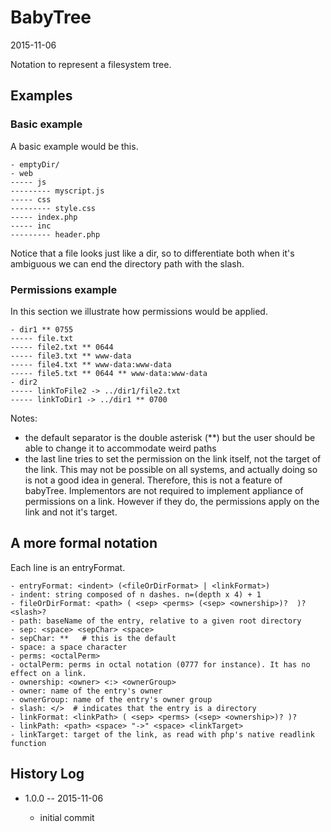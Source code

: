 BabyTree
==========================
2015-11-06


Notation to represent a filesystem tree.



Examples
------------


### Basic example

A basic example would be this.

```
- emptyDir/
- web
----- js
--------- myscript.js
----- css 
--------- style.css
----- index.php
----- inc
--------- header.php
```

Notice that a file looks just like a dir, so to differentiate both when it's ambiguous we can end the directory path 
with the slash.


### Permissions example

In this section we illustrate how permissions would be applied. 

```    
- dir1 ** 0755
----- file.txt 
----- file2.txt ** 0644  
----- file3.txt ** www-data 
----- file4.txt ** www-data:www-data 
----- file5.txt ** 0644 ** www-data:www-data 
- dir2 
----- linkToFile2 -> ../dir1/file2.txt 
----- linkToDir1 -> ../dir1 ** 0700
```    

Notes:

- the default separator is the double asterisk (**) but the user should be able to change it to accommodate weird paths
- the last line tries to set the permission on the link itself, not the target of the link. 
    This may not be possible on all systems, and actually doing so is not a good idea in general.
    Therefore, this is not a feature of babyTree. Implementors are not required to implement appliance of permissions
    on a link. However if they do, the permissions apply on the link and not it's target.





A more formal notation
-------------------


Each line is an entryFormat.


```    
- entryFormat: <indent> (<fileOrDirFormat> | <linkFormat>)
- indent: string composed of n dashes. n=(depth x 4) + 1
- fileOrDirFormat: <path> ( <sep> <perms> (<sep> <ownership>)?  )?   <slash>?
- path: baseName of the entry, relative to a given root directory
- sep: <space> <sepChar> <space>
- sepChar: **   # this is the default
- space: a space character 
- perms: <octalPerm> 
- octalPerm: perms in octal notation (0777 for instance). It has no effect on a link.
- ownership: <owner> <:> <ownerGroup>
- owner: name of the entry's owner 
- ownerGroup: name of the entry's owner group
- slash: </>  # indicates that the entry is a directory
- linkFormat: <linkPath> ( <sep> <perms> (<sep> <ownership>)? )? 
- linkPath: <path> <space> "->" <space> <linkTarget>
- linkTarget: target of the link, as read with php's native readlink function
```    




History Log
------------------
    
- 1.0.0 -- 2015-11-06

    - initial commit
    
    







